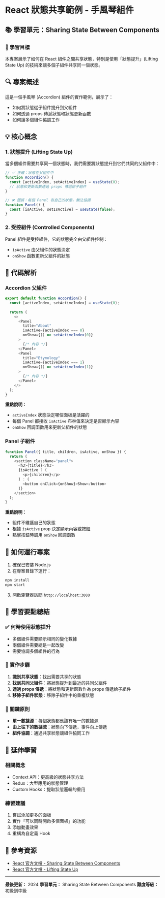 # React 狀態共享範例 - 手風琴組件

## 📚 學習單元：Sharing State Between Components

### 🎯 學習目標
本專案展示了如何在 React 組件之間共享狀態，特別是使用「狀態提升」(Lifting State Up) 的技術來讓多個子組件共享同一個狀態。

## 🔍 專案概述
這是一個手風琴 (Accordion) 組件的實作範例，展示了：
- 如何將狀態從子組件提升到父組件
- 如何透過 props 傳遞狀態和狀態更新函數
- 如何讓多個組件協調工作

## 💡 核心概念

### 1. 狀態提升 (Lifting State Up)
當多個組件需要共享同一個狀態時，我們需要將狀態提升到它們共同的父組件中：

```javascript
// ✅ 正確：狀態在父組件中
function Accordion() {
  const [activeIndex, setActiveIndex] = useState(0);
  // 狀態和更新函數透過 props 傳遞給子組件
}

// ❌ 錯誤：每個 Panel 有自己的狀態，無法協調
function Panel() {
  const [isActive, setIsActive] = useState(false);
}
```

### 2. 受控組件 (Controlled Components)
Panel 組件是受控組件，它的狀態完全由父組件控制：
- `isActive` 由父組件的狀態決定
- `onShow` 函數更新父組件的狀態

## 🔧 代碼解析

### Accordion 父組件
```javascript
export default function Accordion() {
  const [activeIndex, setActiveIndex] = useState(0);
  
  return (
    <>
      <Panel
        title="About"
        isActive={activeIndex === 0}
        onShow={() => setActiveIndex(0)}
      >
        {/* 內容 */}
      </Panel>
      <Panel
        title="Etymology"
        isActive={activeIndex === 1}
        onShow={() => setActiveIndex(1)}
      >
        {/* 內容 */}
      </Panel>
    </>
  );
}
```

**重點說明：**
- `activeIndex` 狀態決定哪個面板是活躍的
- 每個 Panel 都接收 `isActive` 布林值來決定是否顯示內容
- `onShow` 回調函數用來更新父組件的狀態

### Panel 子組件
```javascript
function Panel({ title, children, isActive, onShow }) {
  return (
    <section className="panel">
      <h3>{title}</h3>
      {isActive ? (
        <p>{children}</p>
      ) : (
        <button onClick={onShow}>Show</button>
      )}
    </section>
  );
}
```

**重點說明：**
- 組件不維護自己的狀態
- 根據 `isActive` prop 決定顯示內容或按鈕
- 點擊按鈕時調用 `onShow` 回調函數

## 🚀 如何運行專案

1. 確保已安裝 Node.js
2. 在專案目錄下運行：
```bash
npm install
npm start
```
3. 開啟瀏覽器訪問 `http://localhost:3000`

## 📝 學習要點總結

### ✅ 何時使用狀態提升
- 多個組件需要顯示相同的變化數據
- 兩個組件需要總是一起改變
- 需要協調多個組件的行為

### 🎯 實作步驟
1. **識別共享狀態**：找出需要共享的狀態
2. **找到共同父組件**：將狀態提升到最近的共同父組件
3. **透過 props 傳遞**：將狀態和更新函數作為 props 傳遞給子組件
4. **移除子組件狀態**：移除子組件中的重複狀態

### 🔑 關鍵原則
- **單一數據源**：每個狀態都應該有唯一的數據源
- **由上往下的數據流**：狀態向下傳遞，事件向上傳遞
- **組件協調**：通過共享狀態讓組件協同工作

## 🌟 延伸學習

### 相關概念
- Context API：更高級的狀態共享方法
- Redux：大型應用的狀態管理
- Custom Hooks：提取狀態邏輯的重用

### 練習建議
1. 嘗試添加更多的面板
2. 實作「可以同時開啟多個面板」的功能
3. 添加動畫效果
4. 重構為自定義 Hook

## 📖 參考資源
- [React 官方文檔 - Sharing State Between Components](https://react.dev/learn/sharing-state-between-components)
- [React 官方文檔 - Lifting State Up](https://react.dev/learn/sharing-state-between-components#lifting-state-up-by-example)

---

**最後更新：** 2024
**學習單元：** Sharing State Between Components
**難度等級：** 初級到中級 